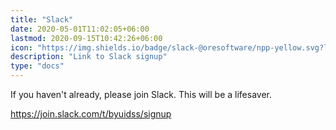 ```yaml
---
title: "Slack"
date: 2020-05-01T11:02:05+06:00
lastmod: 2020-09-15T10:42:26+06:00
icon: "https://img.shields.io/badge/slack-@oresoftware/npp-yellow.svg?logo=slack"
description: "Link to Slack signup"
type: "docs"
---
```


If you haven't already, please join Slack.  This will be a lifesaver.

https://join.slack.com/t/byuidss/signup
